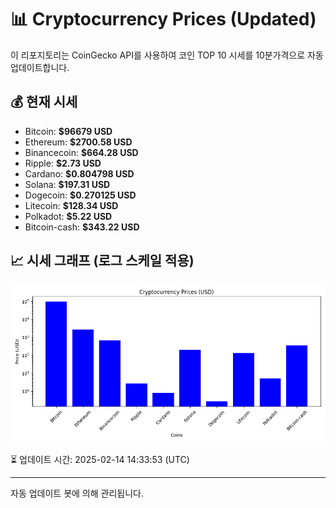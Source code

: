 
# 📊 Cryptocurrency Prices (Updated)

이 리포지토리는 CoinGecko API를 사용하여 코인 TOP 10 시세를 10분가격으로 자동 업데이트합니다.

## 💰 현재 시세
- Bitcoin: **$96679 USD**
- Ethereum: **$2700.58 USD**
- Binancecoin: **$664.28 USD**
- Ripple: **$2.73 USD**
- Cardano: **$0.804798 USD**
- Solana: **$197.31 USD**
- Dogecoin: **$0.270125 USD**
- Litecoin: **$128.34 USD**
- Polkadot: **$5.22 USD**
- Bitcoin-cash: **$343.22 USD**

## 📈 시세 그래프 (로그 스케일 적용)
![Crypto Prices](crypto_prices.png)

⏳ 업데이트 시간: 2025-02-14 14:33:53 (UTC)

---
자동 업데이트 봇에 의해 관리됩니다.

